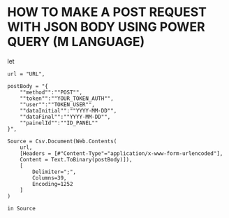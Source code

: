 # HOW TO MAKE A POST REQUEST WITH JSON BODY USING POWER QUERY (M LANGUAGE)

let

```
url = "URL",

postBody = "{
    ""method"":""POST"",
    ""token"":""YOUR_TOKEN_AUTH"",
    ""user"":""TOKEN_USER"",
    ""dataInitial"":""YYYY-MM-DD"",
    ""dataFinal"":""YYYY-MM-DD"",
    ""painelId"":""ID_PANEL""
}",

Source = Csv.Document(Web.Contents(
    url,
    [Headers = [#"Content-Type"="application/x-www-form-urlencoded"],
    Content = Text.ToBinary(postBody)]),
    [
        Delimiter=";",
        Columns=39,
        Encoding=1252
    ]
)

in Source
```
